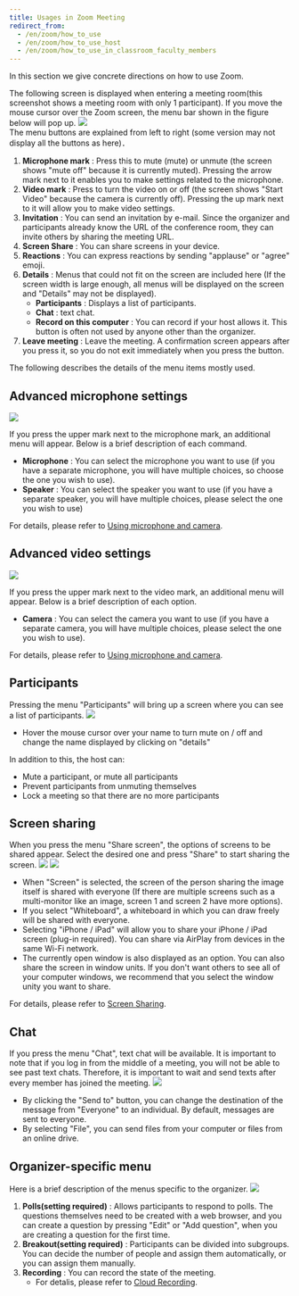 ```yaml
---
title: Usages in Zoom Meeting
redirect_from:
  - /en/zoom/how_to_use
  - /en/zoom/how_to_use_host
  - /en/zoom/how_to_use_in_classroom_faculty_members
---
```


In this section we give concrete directions on how to use Zoom.  


The following screen is displayed when entering a meeting room(this screenshot shows a meeting room with only 1 participant).
If you move the mouse cursor over the Zoom screen, the menu bar shown in the figure below will pop up.
  ![](main_numbering.png)  
The menu buttons are explained from left to right (some version may not display all the buttons as here)．
  1. **Microphone mark** : Press this to mute (mute) or unmute (the screen shows "mute off" because it is currently muted). Pressing the arrow mark next to it enables you to make settings related to the microphone.
  1. **Video mark** : Press to turn the video on or off (the screen shows "Start Video" because the camera is currently off). Pressing the up mark next to it will allow you to make video settings.
  1. **Invitation** : You can send an invitation by e-mail. Since the organizer and participants already know the URL of the conference room, they can invite others by sharing the meeting URL.
  1. **Screen Share** : You can share screens in your device.
  1. **Reactions** : You can express reactions by sending "applause" or "agree" emoji.
  1. **Details** : Menus that could not fit on the screen are included here (If the screen width is large enough, all menus will be displayed on the screen and "Details" may not be displayed).
     * **Participants** : Displays a list of participants.  
     * **Chat** : text chat.  
     * **Record on this computer** : You can record if your host allows it. This button is often not used by anyone other than the organizer.  
  1. **Leave meeting** : Leave the meeting. A confirmation screen appears after you press it, so you do not exit immediately when you press the button.
  
  
The following describes the details of the menu items mostly used.

## Advanced microphone settings
  
  ![](main_mic_speaker.png)
  
If you press the upper mark next to the microphone mark, an additional menu will appear. Below is a brief description of each command.
  * **Microphone** : You can select the microphone you want to use (if you have a separate microphone, you will have multiple choices, so choose the one you wish to use).
  * **Speaker** : You can select the speaker you want to use (if you have a separate speaker, you will have multiple choices, please select the one you wish to use)
  
For details, please refer to [Using microphone and camera](mic_cam/).
  
## Advanced video settings
  
  ![](main_camera.png)
  
If you press the upper mark next to the video mark, an additional menu will appear. Below is a brief description of each option. 
  * **Camera** : You can select the camera you want to use (if you have a separate camera, you will have multiple choices, please select the one you wish to use).

For details, please refer to [Using microphone and camera](mic_cam/).


## Participants

Pressing the menu "Participants" will bring up a screen where you can see a list of participants.
  ![](main_member.png)

  * Hover the mouse cursor over your name to turn mute on / off and change the name displayed by clicking on "details"

In addition to this, the host can:
  * Mute a participant, or mute all participants
  * Prevent participants from unmuting themselves
  * Lock a meeting so that there are no more participants


## Screen sharing
  
When you press the menu "Share screen", the options of screens to be shared appear. Select the desired one and press "Share" to start sharing the screen.
  ![](main_share_focus.png)
  ![](main_share.png)
  
  * When "Screen" is selected, the screen of the person sharing the image itself is shared with everyone (If there are multiple screens such as a multi-monitor like an image, screen 1 and screen 2 have more options).
  * If you select "Whiteboard", a whiteboard in which you can draw freely will be shared with everyone.
  * Selecting "iPhone / iPad" will allow you to share your iPhone / iPad screen (plug-in required). You can share via AirPlay from devices in the same Wi-Fi network.
  * The currently open window is also displayed as an option. You can also share the screen in window units. If you don't want others to see all of your computer windows, we recommend that you select the window unity you want to share.
  
  <!--About Sharing audio-->
  
For details, please refer to [Screen Sharing](screen_sharing/).

## Chat
  
If you press the menu "Chat", text chat will be available. It is important to note that if you log in from the middle of a meeting, you will not be able to see past text chats. Therefore, it is important to wait and send texts after every member has joined the meeting.
  ![](main_chat.png)  
  
  * By clicking the "Send to" button, you can change the destination of the message from "Everyone" to an individual. By default, messages are sent to everyone.
  * By selecting "File", you can send files from your computer or files from an online drive.


<!--
## Reactions
-->


## Organizer-specific menu
  
Here is a brief description of the menus specific to the organizer. 
  ![](host_main_menu.png)
  1. **Polls(setting required)** : Allows participants to respond to polls. The questions themselves need to be created with a web browser, and you can create a question by pressing "Edit" or "Add question", when you are creating a question for the first time.
  1. **Breakout(setting required)** : Participants can be divided into subgroups. You can decide the number of people and assign them automatically, or you can assign them manually.
  1. **Recording** : You can record the state of the meeting.
     * For detalis, please refer to [Cloud Recording](recording/).
  